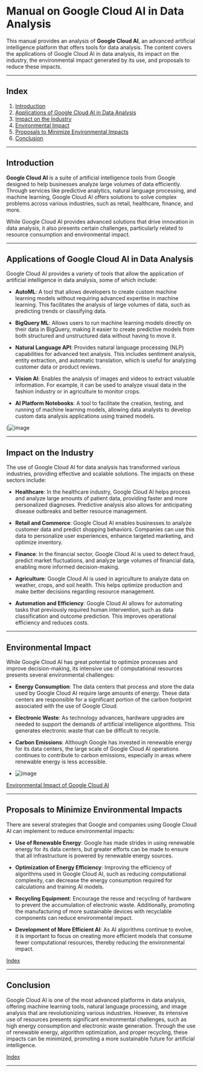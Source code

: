 # Manual on Google Cloud AI in Data Analysis

This manual provides an analysis of **Google Cloud AI**, an advanced artificial intelligence platform that offers tools for data analysis. The content covers the applications of Google Cloud AI in data analysis, its impact on the industry, the environmental impact generated by its use, and proposals to reduce these impacts.

---

## Index
1. [Introduction](#introduction)
2. [Applications of Google Cloud AI in Data Analysis](#applications-of-google-cloud-ai-in-data-analysis)
3. [Impact on the Industry](#impact-on-the-industry)
4. [Environmental Impact](#environmental-impact)
5. [Proposals to Minimize Environmental Impacts](#proposals-to-minimize-environmental-impacts)
6. [Conclusion](#conclusion)

---

## Introduction

**Google Cloud AI** is a suite of artificial intelligence tools from Google designed to help businesses analyze large volumes of data efficiently. Through services like predictive analytics, natural language processing, and machine learning, Google Cloud AI offers solutions to solve complex problems across various industries, such as retail, healthcare, finance, and more.

While Google Cloud AI provides advanced solutions that drive innovation in data analysis, it also presents certain challenges, particularly related to resource consumption and environmental impact.

---

## Applications of Google Cloud AI in Data Analysis

Google Cloud AI provides a variety of tools that allow the application of artificial intelligence in data analysis, some of which include:

- **AutoML**: A tool that allows developers to create custom machine learning models without requiring advanced expertise in machine learning. This facilitates the analysis of large volumes of data, such as predicting trends or classifying data.

- **BigQuery ML**: Allows users to run machine learning models directly on their data in BigQuery, making it easier to create predictive models from both structured and unstructured data without having to move it.

- **Natural Language API**: Provides natural language processing (NLP) capabilities for advanced text analysis. This includes sentiment analysis, entity extraction, and automatic translation, which is useful for analyzing customer data or product reviews.

- **Vision AI**: Enables the analysis of images and videos to extract valuable information. For example, it can be used to analyze visual data in the fashion industry or in agriculture to monitor crops.

- **AI Platform Notebooks**: A tool to facilitate the creation, testing, and running of machine learning models, allowing data analysts to develop custom data analysis applications using trained models.


(![image](https://github.com/user-attachments/assets/3c200f58-7781-4ece-8fe5-c175dd7b4a82)

---

## Impact on the Industry

The use of Google Cloud AI for data analysis has transformed various industries, providing effective and scalable solutions. The impacts on these sectors include:

- **Healthcare**: In the healthcare industry, Google Cloud AI helps process and analyze large amounts of patient data, providing faster and more personalized diagnoses. Predictive analysis also allows for anticipating disease outbreaks and better resource management.

- **Retail and Commerce**: Google Cloud AI enables businesses to analyze customer data and predict shopping behaviors. Companies can use this data to personalize user experiences, enhance targeted marketing, and optimize inventory.

- **Finance**: In the financial sector, Google Cloud AI is used to detect fraud, predict market fluctuations, and analyze large volumes of financial data, enabling more informed decision-making.

- **Agriculture**: Google Cloud AI is used in agriculture to analyze data on weather, crops, and soil health. This helps optimize production and make better decisions regarding resource management.

- **Automation and Efficiency**: Google Cloud AI allows for automating tasks that previously required human intervention, such as data classification and outcome prediction. This improves operational efficiency and reduces costs.

---

## Environmental Impact

While Google Cloud AI has great potential to optimize processes and improve decision-making, its intensive use of computational resources presents several environmental challenges:

- **Energy Consumption**: The data centers that process and store the data used by Google Cloud AI require large amounts of energy. These data centers are responsible for a significant portion of the carbon footprint associated with the use of Google Cloud.

- **Electronic Waste**: As technology advances, hardware upgrades are needed to support the demands of artificial intelligence algorithms. This generates electronic waste that can be difficult to recycle.

- **Carbon Emissions**: Although Google has invested in renewable energy for its data centers, the large scale of Google Cloud AI operations continues to contribute to carbon emissions, especially in areas where renewable energy is less accessible.
- ![image](https://github.com/user-attachments/assets/f326baf7-88d1-45b1-9892-b4c996be3815)

[Environmental Impact of Google Cloud AI](https://cloud.google.com/sustainability?hl=es)

---

## Proposals to Minimize Environmental Impacts

There are several strategies that Google and companies using Google Cloud AI can implement to reduce environmental impacts:

- **Use of Renewable Energy**: Google has made strides in using renewable energy for its data centers, but greater efforts can be made to ensure that all infrastructure is powered by renewable energy sources.

- **Optimization of Energy Efficiency**: Improving the efficiency of algorithms used in Google Cloud AI, such as reducing computational complexity, can decrease the energy consumption required for calculations and training AI models.

- **Recycling Equipment**: Encourage the reuse and recycling of hardware to prevent the accumulation of electronic waste. Additionally, promoting the manufacturing of more sustainable devices with recyclable components can reduce environmental impact.

- **Development of More Efficient AI**: As AI algorithms continue to evolve, it is important to focus on creating more efficient models that consume fewer computational resources, thereby reducing the environmental impact.
  
[Index](#Index)

---

## Conclusion

Google Cloud AI is one of the most advanced platforms in data analysis, offering machine learning tools, natural language processing, and image analysis that are revolutionizing various industries. However, its intensive use of resources presents significant environmental challenges, such as high energy consumption and electronic waste generation. Through the use of renewable energy, algorithm optimization, and proper recycling, these impacts can be minimized, promoting a more sustainable future for artificial intelligence.

[Index](#Index)

---


